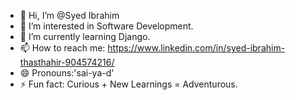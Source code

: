 - 👋 Hi, I’m @Syed Ibrahim
- 👀 I’m interested in Software Development.
- 🌱 I’m currently learning Django.
- 📫 How to reach me: https://www.linkedin.com/in/syed-ibrahim-thasthahir-904574216/ 
- 😄 Pronouns:'sai-ya-d' 
- ⚡ Fun fact: Curious + New Learnings = Adventurous.

<!---
Syed-TP0146/Syed-TP0146 is a ✨ special ✨ repository because its `README.md` (this file) appears on your GitHub profile.
You can click the Preview link to take a look at your changes.
--->
